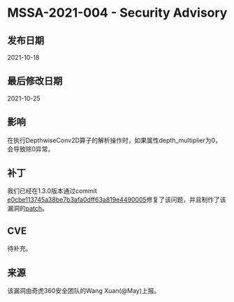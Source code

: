 # MSSA-2021-004 - Security Advisory

## 发布日期

2021-10-18

## 最后修改日期

2021-10-25

## 影响

在执行DepthwiseConv2D算子的解析操作时，如果属性depth_multiplier为0，会导致除0异常。

## 补丁

我们已经在1.3.0版本通过commit [e0cbe113745a38be7b3afa0dff63a819e4490005](https://gitee.com/mindspore/mindspore/commit/e0cbe113745a38be7b3afa0dff63a819e4490005)修复了该问题，并且制作了该漏洞的[patch](https://gitee.com/mindspore/community/blob/master/security/cve_patch/mssa-2021-004.patch)。

## CVE

待补充。

## 来源  

该漏洞由奇虎360安全团队的Wang Xuan(@May)上报。
